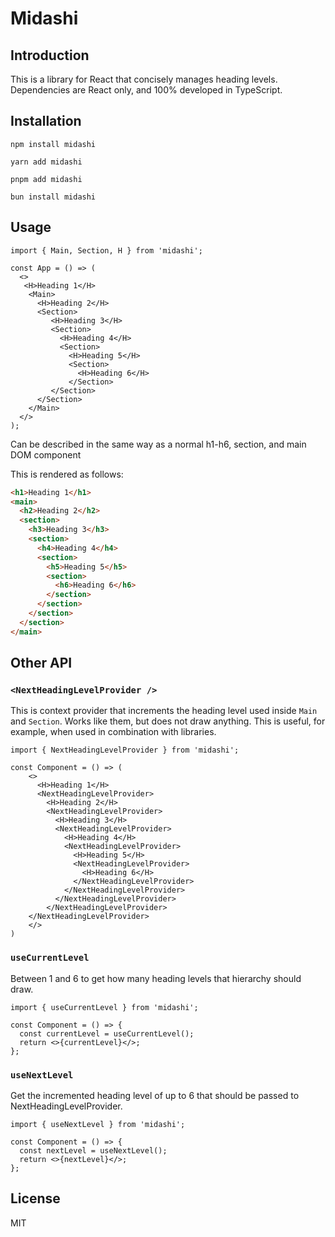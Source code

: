 # Midashi

## Introduction

This is a library for React that concisely manages heading levels.
Dependencies are React only, and 100% developed in TypeScript.

## Installation

```bash:npm
npm install midashi
```

```bash:yarn
yarn add midashi
```

```bash:pnpm
pnpm add midashi
```

```bash:bun
bun install midashi
```

## Usage

```tsx:App.tsx
import { Main, Section, H } from 'midashi';

const App = () => (
  <>
   <H>Heading 1</H>
    <Main>
      <H>Heading 2</H>
      <Section>
         <H>Heading 3</H>
         <Section>
           <H>Heading 4</H>
           <Section>
             <H>Heading 5</H>
             <Section>
               <H>Heading 6</H>
             </Section>
         </Section>
      </Section>
    </Main>
  </>
);
```

Can be described in the same way as a normal h1-h6, section, and main DOM component

This is rendered as follows:

```html
<h1>Heading 1</h1>
<main>
  <h2>Heading 2</h2>
  <section>
    <h3>Heading 3</h3>
    <section>
      <h4>Heading 4</h4>
      <section>
        <h5>Heading 5</h5>
        <section>
          <h6>Heading 6</h6>
        </section>
      </section>
    </section>
  </section>
</main>
```

## Other API

### `<NextHeadingLevelProvider />`

This is context provider that increments the heading level used inside `Main` and `Section`.
Works like them, but does not draw anything.
This is useful, for example, when used in combination with libraries.

```tsx
import { NextHeadingLevelProvider } from 'midashi';

const Component = () => (
    <>
      <H>Heading 1</H>
      <NextHeadingLevelProvider>
        <H>Heading 2</H>
        <NextHeadingLevelProvider>
          <H>Heading 3</H>
          <NextHeadingLevelProvider>
            <H>Heading 4</H>
            <NextHeadingLevelProvider>
              <H>Heading 5</H>
              <NextHeadingLevelProvider>
                <H>Heading 6</H>
              </NextHeadingLevelProvider>
            </NextHeadingLevelProvider>
          </NextHeadingLevelProvider>
        </NextHeadingLevelProvider>
    </NextHeadingLevelProvider>
    </>
)
```

### `useCurrentLevel`

Between 1 and 6 to get how many heading levels that hierarchy should draw.

```tsx
import { useCurrentLevel } from 'midashi';

const Component = () => {
  const currentLevel = useCurrentLevel();
  return <>{currentLevel}</>;
};
```

### `useNextLevel`

Get the incremented heading level of up to 6 that should be passed to NextHeadingLevelProvider.

```tsx
import { useNextLevel } from 'midashi';

const Component = () => {
  const nextLevel = useNextLevel();
  return <>{nextLevel}</>;
};
```

## License

MIT
